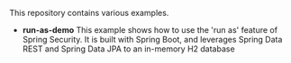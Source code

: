 This repository contains various examples.

* **run-as-demo**
This example shows how to use the 'run as' feature of Spring Security. It is built with Spring Boot, and leverages Spring Data REST
and Spring Data JPA to an in-memory H2 database
